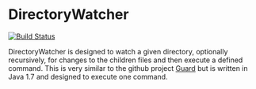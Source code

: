 DirectoryWatcher
================

[![Build Status](https://travis-ci.org/psenger/DirectoryWatcher.svg)](https://travis-ci.org/psenger/DirectoryWatcher)

DirectoryWatcher is designed to watch a given directory, optionally recursively, for changes to the children files and then execute a defined command. This is very similar to the github project [Guard](https://github.com/guard/guard) but is written in Java 1.7 and designed to execute one command.
